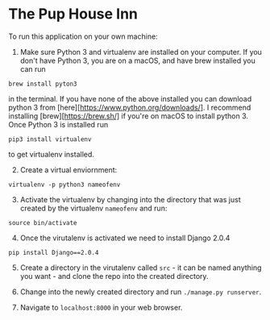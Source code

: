 # The Pup House Inn #

To run this application on your own machine:

1. Make sure Python 3 and virtualenv are installed on your computer. If you don't have Python 3, you are on a macOS, and have brew installed you can run 

```brew install pyton3``` 

in the terminal. If you have none of the above installed you can download python 3 from [here][https://www.python.org/downloads/]. I recommend installing [brew][https://brew.sh/] if you're on macOS to install python 3. Once Python 3 is installed run 

```pip3 install virtualenv``` 

to get virtualenv installed.

2. Create a virtual enviornment:

```virtualenv -p python3 nameofenv```

3. Activate the virtualenv by changing into the directory that was just created by the virtualenv ```nameofenv``` and run:

```source bin/activate```

4. Once the virutalenv is activated we need to install Django 2.0.4
 
 ```pip install Django==2.0.4```

 5. Create a directory in the virutalenv called ```src``` - it can be named anything you want - and clone the repo into the created directory.

 6. Change into the newly created directory and run ```./manage.py runserver```.

 7. Navigate to ```localhost:8000``` in your web browser.